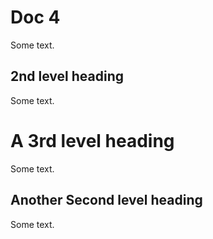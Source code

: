 # Doc 4

Some text. 

## 2nd level heading

Some text. 

# A 3rd level heading

Some text. 

## Another Second level heading

Some text. 